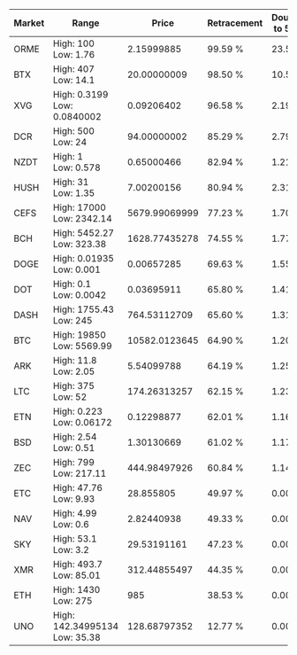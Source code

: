 | Market | Range | Price| Retracement | Doubles to 50% |
| --- | --- | --- | --- | --- |
| ORME | High: 100<br />Low: 1.76 | 2.15999885 | 99.59 % | 23.56 |
| BTX | High: 407<br />Low: 14.1 | 20.00000009 | 98.50 % | 10.53 |
| XVG | High: 0.3199<br />Low: 0.0840002 | 0.09206402 | 96.58 % | 2.19 |
| DCR | High: 500<br />Low: 24 | 94.00000002 | 85.29 % | 2.79 |
| NZDT | High: 1<br />Low: 0.578 | 0.65000466 | 82.94 % | 1.21 |
| HUSH | High: 31<br />Low: 1.35 | 7.00200156 | 80.94 % | 2.31 |
| CEFS | High: 17000<br />Low: 2342.14 | 5679.99069999 | 77.23 % | 1.70 |
| BCH | High: 5452.27<br />Low: 323.38 | 1628.77435278 | 74.55 % | 1.77 |
| DOGE | High: 0.01935<br />Low: 0.001 | 0.00657285 | 69.63 % | 1.55 |
| DOT | High: 0.1<br />Low: 0.0042 | 0.03695911 | 65.80 % | 1.41 |
| DASH | High: 1755.43<br />Low: 245 | 764.53112709 | 65.60 % | 1.31 |
| BTC | High: 19850<br />Low: 5569.99 | 10582.0123645 | 64.90 % | 1.20 |
| ARK | High: 11.8<br />Low: 2.05 | 5.54099788 | 64.19 % | 1.25 |
| LTC | High: 375<br />Low: 52 | 174.26313257 | 62.15 % | 1.23 |
| ETN | High: 0.223<br />Low: 0.06172 | 0.12298877 | 62.01 % | 1.16 |
| BSD | High: 2.54<br />Low: 0.51 | 1.30130669 | 61.02 % | 1.17 |
| ZEC | High: 799<br />Low: 217.11 | 444.98497926 | 60.84 % | 1.14 |
| ETC | High: 47.76<br />Low: 9.93 | 28.855805 | 49.97 % | 0.00 |
| NAV | High: 4.99<br />Low: 0.6 | 2.82440938 | 49.33 % | 0.00 |
| SKY | High: 53.1<br />Low: 3.2 | 29.53191161 | 47.23 % | 0.00 |
| XMR | High: 493.7<br />Low: 85.01 | 312.44855497 | 44.35 % | 0.00 |
| ETH | High: 1430<br />Low: 275 | 985 | 38.53 % | 0.00 |
| UNO | High: 142.34995134<br />Low: 35.38 | 128.68797352 | 12.77 % | 0.00 |
